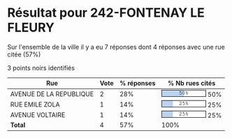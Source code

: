 # Résultat pour 242-FONTENAY LE FLEURY

Sur l'ensemble de la ville il y a eu 7 réponses dont 4 réponses avec une rue citée (57%)

3 points noirs identifiés

| Rue | Vote | % réponses | % Nb rues cités|
|-----|------|------------|----------------|
| AVENUE DE LA REPUBLIQUE | 2 | 28% | <img src="../../img/bar_50.gif" />&nbsp;50%|
| RUE EMILE ZOLA | 1 | 14% | <img src="../../img/bar_25.gif" />&nbsp;25%|
| AVENUE VOLTAIRE | 1 | 14% | <img src="../../img/bar_25.gif" />&nbsp;25%|
| **Total** | 4 | 57% | 100%|
